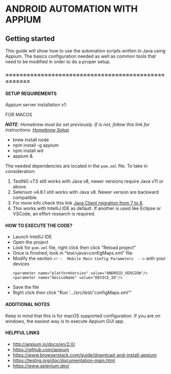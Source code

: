 # ANDROID AUTOMATION WITH APPIUM

## Getting started

This guide will show how to use the automation scripts written in Java using Appium.
The basics configuration needed as well as common tools that need to be modified in 
order to do a proper setup.

### ====================================================

#### SETUP REQUIREMENTS 
Appium server installation v1: 

FOR MACOS

_**NOTE**: Homebrew must be set previously. If is not, follow this link for instructions:
[Homebrew Setup](https://docs.brew.sh/Installation)_
* brew install node
* npm install -g appium
* npm install wd
* appium &

The needed dependencies are located in the ```pom.xml``` file.
To take in consideration:
1. TestNG v7.5 still works with Java v8, newer versions require Java v11 or above.
2. Selenium v4.8.1 still works with Java v8. Newer version are backward compatible.
3. For more info check this link [Java Client migration from 7 to 8](https://github.com/appium/java-client/blob/master/docs/v7-to-v8-migration-guide.md).
4. This works with IntelliJ IDE as default. If another is used like Eclipse or VSCode, an effort research is required.

#### HOW TO EXECUTE THE CODE?

* Launch IntelliJ IDE
* Open the project
* Look for  ```pom.xml``` file, right click then click "Reload project"
* Once is finished, look in "test>java>configMaps.xml" file
* Modify the section ```<!--  Mobile Main Config Parameters  -->``` with your devices
     ```
     <parameter name="platformVersion" value="ANDROID_VERSION"/>  
     <parameter name="deviceName" value="DEVICE_ID"/>
     ```
* Save the file
* Right click then click "Run '.../src/test/'configMaps.xml'"


#### ADDITIONAL NOTES

Keep in mind that this is for macOS supported configuration. If you are on windows, 
the easiest way is to execute Appium GUI app.


#### HELPFUL LINKS
* http://appium.io/docs/en/2.0/
* https://github.com/appium
* https://www.browserstack.com/guide/download-and-install-appium
* https://testng.org/doc/documentation-main.html
* https://www.selenium.dev/